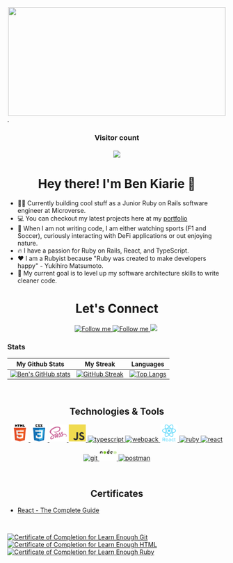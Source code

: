 <div align="center"><img width=500 height=250 align="center" src="https://www.aalpha.net/wp-content/uploads/2020/12/full-stack-development.gif"></div>.
<h3 align="center"> 
  Visitor count<br><br>
  <img src="https://profile-counter.glitch.me/Benmuiruri/count.svg" />
</h3>


<h1 align="center">Hey there! I'm Ben Kiarie 👋 </h1>

- :ok_man: Currently building cool stuff as a Junior Ruby on Rails software engineer at Microverse.
- :computer: You can checkout my latest projects here at my [portfolio](https://benkiarie.live/)
- :rocket: When I am not writing code, I am either watching sports (F1 and Soccer), curiously interacting with DeFi applications or out enjoying nature.
- :fire: I have a passion for Ruby on Rails, React, and TypeScript.
- :heart: I am a Rubyist because "Ruby was created to make developers happy" - Yukihiro Matsumoto. 
- :dart: My current goal is to level up my software architecture skills to write cleaner code.
<h1 align="center">Let's Connect</h1>

<p align="center">
    <a href="https://www.linkedin.com/in/benjamin-kiarie-180b66149/">
        <img alt="Follow me" src="https://img.shields.io/badge/-LinkedIn-%23fd1315?style=for-the-badge&logo=linkedin">
    </a>
    <a href="https://twitter.com/_optimize">
        <img alt="Follow me" src="https://img.shields.io/twitter/follow/_optimize?color=%23fd1315&label=%20%20%20Follow%20me&logo=twitter&style=for-the-badge">
    </a>
    <a href="https://benkiarie.live/"><img src="https://img.shields.io/badge/PORTFOLIO-CC6699?style=for-the-badge&logoColorzz=white alt="Portfolio" /></a>&nbsp;
</p>


### Stats
  
|                                                      **My Github Stats**                                                      |                                                      **My Streak**                                                      |                                                      **Languages**                                                      |
| :----------------------------------------------------------------------------------------------------------------------------: | :----------------------------------------------------------------------------------------------------------------------------: | :----------------------------------------------------------------------------------------------------------------------------: |
| [![Ben's GitHub stats](https://github-readme-stats.vercel.app/api?username=Benmuiruri&count_private=true&show_icons=true&theme=tokyonight)](https://github.com/Benmuiruri) |[![GitHub Streak](https://github-readme-streak-stats.herokuapp.com/?user=Benmuiruri&theme=tokyonight)](https://github.com/Benmuiruri) |[![Top Langs](https://github-readme-stats.vercel.app/api/top-langs/?username=Benmuiruri&show_icons=true&theme=tokyonight&layout=compact)](https://github.com/Benmuiruri) |

<br />
<h2 align="center">Technologies & Tools</h2>

<p align="center">
    <a href="https://www.w3.org/html/" target="_blank"> <img src="https://raw.githubusercontent.com/devicons/devicon/master/icons/html5/html5-original-wordmark.svg" alt="html5" width="40" height="40"/> </a>
    <a href="https://www.w3schools.com/css/" target="_blank"> <img src="https://raw.githubusercontent.com/devicons/devicon/master/icons/css3/css3-original-wordmark.svg" alt="css3" width="40" height="40"/> </a>
<a href="https://sass-lang.com" target="_blank"> <img src="https://raw.githubusercontent.com/devicons/devicon/master/icons/sass/sass-original.svg" alt="sass" width="40" height="40"/> </a>
    <a href="https://developer.mozilla.org/en-US/docs/Web/JavaScript" target="_blank"> <img src="https://raw.githubusercontent.com/devicons/devicon/master/icons/javascript/javascript-original.svg" alt="javascript" width="40" height="40"/> </a>
<a href="https://www.typescriptlang.org/" target="_blank"> <img src="https://www.vectorlogo.zone/logos/typescriptlang/typescriptlang-icon.svg" alt="typescript" width="40" height="40"/> </a>
    <a href="https://webpack.js.org/" target="_blank"> <img src="https://www.vectorlogo.zone/logos/js_webpack/js_webpack-icon.svg" alt="webpack" width="40" height="40"/> </a>
<a href="https://reactjs.org/" target="_blank"> <img src="https://raw.githubusercontent.com/devicons/devicon/master/icons/react/react-original-wordmark.svg" alt="react" width="40" height="40"/> </a>
 <a href="https://www.ruby-lang.org/en/" target="_blank"> <img src="https://www.vectorlogo.zone/logos/ruby-lang/ruby-lang-icon.svg" alt="ruby" width="40" height="40"/> </a>
    <a href="https://rubyonrails.org/" target="_blank"> <img src="https://avatars.githubusercontent.com/u/4223" alt="react" width="40" height="40"/> </a>
<a href="https://git-scm.com/" target="_blank"> <img src="https://www.vectorlogo.zone/logos/git-scm/git-scm-icon.svg" alt="git" width="40" height="40"/> </a>
 <a href="https://nodejs.org" target="_blank"> <img src="https://raw.githubusercontent.com/devicons/devicon/master/icons/nodejs/nodejs-original-wordmark.svg" alt="nodejs" width="40" height="40"/> </a>
<a href="https://www.postman.com/" target="_blank"> <img src="https://www.vectorlogo.zone/logos/getpostman/getpostman-icon.svg" alt="postman" width="40" height="40"/> </a>
    </p>
    </br>

<h2 align="center">Certificates</h2>
<ul><li><a href="https://www.udemy.com/certificate/UC-a3eb4d48-60ab-47a8-a4f6-11180c319e89/" target="_blank">React - The Complete Guide</a></li></ul>

</br>
<p>
<a href="https://www.learnenough.com/certificates/08090e07"><img src="https://www.learnenough.com/certificates/08090e07/git-tutorial.svg" alt="Certificate of Completion for Learn Enough Git"></a><a href="https://www.learnenough.com/certificates/08090e07"><img src="https://www.learnenough.com/certificates/08090e07/html-tutorial.svg" alt="Certificate of Completion for Learn Enough HTML"></a><a href="https://www.learnenough.com/certificates/08090e07"><img src="https://www.learnenough.com/certificates/08090e07/ruby-tutorial.svg" alt="Certificate of Completion for Learn Enough Ruby"></a
</p>

